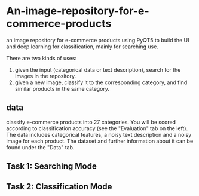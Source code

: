 # An-image-repository-for-e-commerce-products
an image repository for  e-commerce products using PyQT5 to build the UI and deep learning for classification, mainly for searching use.

There are two kinds of uses:
1. given the input (categorical data or text description), search for the images in the repository. 
2. given a new image, classify it to the corresponding category, and find similar products in the same category. 

## data
classify e-commerce products into 27 categories. You will be scored according to classification accuracy (see the "Evaluation" tab on the left). The data includes categorical features, a noisy text description and a noisy image for each product. The dataset and further information about it can be found under the "Data" tab.

## Task 1: Searching Mode

## Task 2: Classification Mode
